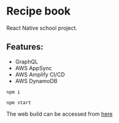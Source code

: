 # Recipe book

React Native school project.

## Features:
* GraphQL
* AWS AppSync
* AWS Amplify CI/CD
* AWS DynamoDB

```shell script
npm i
```

```shell script
npm start
```

The web build can be accessed from [here](https://master.d3ppqs497a73jr.amplifyapp.com/)
